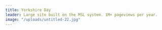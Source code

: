 ```yaml
---
title: Yorkshire Day
leader: Large site built on the MSL system. 1M+ pageviews per year.
image: "/uploads/untitled-22.jpg"
---
```


